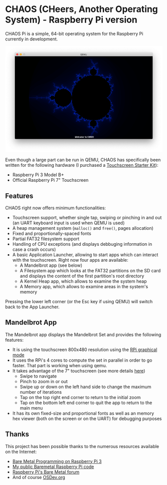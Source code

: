 # CHAOS (CHeers, Another Operating System) - Raspberry Pi version

CHAOS Pi is a simple, 64-bit operating system for the Raspberry Pi currently in development.

![](CHAOS.png)

Even though a large part can be run in QEMU, CHAOS has specifically been written for the following hardware (I purchased a [Touchscreen Starter Kit](https://www.amazon.com/gp/product/B07DTZ5LC8/ref=ppx_yo_dt_b_asin_title_o02_s00?ie=UTF8&psc=1)):

- Raspberry Pi 3 Model B+
- Official Raspberry Pi 7" Touchscreen

## Features

CHAOS right now offers minimum functionalities:

- Touchscreen support, whether single tap, swiping or pinching in and out (an UART keyboard input is used when QEMU is used)
- A heap management system (`malloc()` and `free()`, pages allocation)
- Fixed and proportionally-spaced fonts
- Partial FAT32 filesystem support
- Handling of CPU exceptions (and displays debbuging information in case a crash occurs)
- A basic Application Launcher, allowing to start apps which can interact with the touchscreen. Right now four apps are available:
    - A Mandelbrot app (see below)
    - A Filesystem app which looks at the FAT32 partitions on the SD card and displays the content of the first partition's root directory
    - A Kernel Heap app, which allows to examine the system heap
    - A Memory app, which allows to examine areas in the system's memory

Pressing the lower left corner (or the Esc key if using QEMU) will switch back to the App Launcher.

## Mandelbrot App

The Mandelbrot app displays the Mandelbrot Set and provides the following features:

- It is using the touchscreen 800x480 resolution using the [RPi graphical mode](mailbox.md)
- It uses the RPi's 4 cores to compute the set in parallel in order to go faster. That part is working when using qemu.
- It takes advantage of the 7" touchscreen (see more details [here](touchscreen.md))
    - Swipe to navigate
    - Pinch to zoom in or out
    - Swipe up or down on the left hand side to change the maximum number of iterations
    - Tap on the top right end corner to return to the initial zoom
    - Tap on the bottom left end corner to quit the app to return to the main menu
- It has its own fixed-size and proportional fonts as well as an memory hex viewer (both on the screen or on the UART) for debugging purposes

## Thanks

This project has been possible thanks to the numerous resources available on the Internet:

- [Bare Metal Programming on Raspberry Pi 3](https://github.com/bztsrc/raspi3-tutorial)
- [My public Baremetal Raspberry Pi code](https://github.com/LdB-ECM/Raspberry-Pi)
- [Raspberry Pi's Bare Metal forum](https://www.raspberrypi.org/forums/viewforum.php?f=72)
- And of course [OSDev.org](http://wiki.osdev.org/Main_Page)
